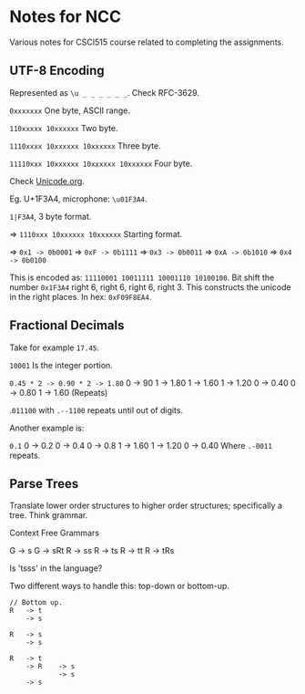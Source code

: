 # Notes for NCC

Various notes for CSCI515 course related to completing the assignments.

## UTF-8 Encoding

Represented as `\u _ _ _ _ _ _`. Check RFC-3629.

`0xxxxxxx` One byte, ASCII range.

`110xxxxx 10xxxxxx` Two byte. 

`1110xxxx 10xxxxxx 10xxxxxx` Three byte.

`11110xxx 10xxxxxx 10xxxxxx 10xxxxxx` Four byte.

Check [Unicode.org](home.unicode.org).

Eg. U+1F3A4, microphone: `\u01F3A4`.

`1|F3A4`, 3 byte format.

=> `1110xxx 10xxxxxx 10xxxxxx` Starting format.

=> `0x1 -> 0b0001`
=> `0xF -> 0b1111`
=> `0x3 -> 0b0011`
=> `0xA -> 0b1010`
=> `0x4 -> 0b0100`

This is encoded as: `11110001 10011111 10001110 10100100`. Bit shift the number
`0x1F3A4` right 6, right 6, right 6, right 3. This constructs the unicode in the
right places. In hex: `0xF09F8EA4`.

## Fractional Decimals

Take for example `17.45`.

`10001` Is the integer portion.

`0.45 * 2 -> 0.90 * 2 -> 1.80`
0 -> 90
1 -> 1.80
1 -> 1.60
1 -> 1.20
0 -> 0.40
0 -> 0.80
1 -> 1.60 (Repeats)

.`011100` with `.--1100` repeats until out of digits.

Another example is:

`0.1`
0 -> 0.2
0 -> 0.4
0 -> 0.8
1 -> 1.60
1 -> 1.20
0 -> 0.40
Where `.-0011` repeats.

## Parse Trees

Translate lower order structures to higher order structures; specifically a tree.
Think grammar.

Context Free Grammars

G -> s
G -> sRt
R -> ss
R -> ts
R -> tt
R -> tRs

Is 'tsss' in the language?

Two different ways to handle this: top-down or bottom-up.

```
// Bottom up.
R   -> t
    -> s

R   -> s
    -> s

R   -> t
    -> R    -> s
            -> s
    -> s

```
